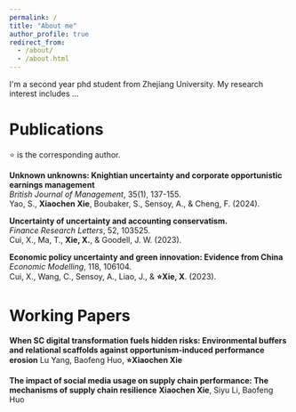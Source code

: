 ```yaml
---
permalink: /
title: "About me"
author_profile: true
redirect_from: 
  - /about/
  - /about.html
---
```



I'm a second year phd student from Zhejiang University. My research interest includes ...

# Publications
⭐ is the corresponding author.

**Unknown unknowns: Knightian uncertainty and corporate opportunistic earnings management**  
*British Journal of Management*, 35(1), 137-155.  
Yao, S., **Xiaochen Xie**, Boubaker, S., Sensoy, A., & Cheng, F. (2024).  



**Uncertainty of uncertainty and accounting conservatism.**  
*Finance Research Letters*, 52, 103525.  
Cui, X., Ma, T., **Xie, X.**, & Goodell, J. W. (2023).  



**Economic policy uncertainty and green innovation: Evidence from China**  
*Economic Modelling*, 118, 106104.  
Cui, X., Wang, C., Sensoy, A., Liao, J., & **⭐Xie, X**. (2023).  


# Working Papers

**When SC digital transformation fuels hidden risks: Environmental buffers and relational scaffolds against opportunism-induced performance erosion**
Lu Yang, Baofeng Huo, **⭐Xiaochen Xie**


**The impact of social media usage on supply chain performance: The mechanisms of supply chain resilience**
**Xiaochen Xie**, Siyu Li, Baofeng Huo



